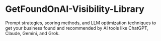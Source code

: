 # GetFoundOnAI-Visibility-Library
Prompt strategies, scoring methods, and LLM optimization techniques to get your business found and recommended by AI tools like ChatGPT, Claude, Gemini, and Grok.
